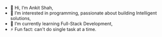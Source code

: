 - 👋 Hi, I’m Ankit Shah,
- 👀 I’m interested in programming, passionate about building Intelligent solutions,
- 🌱 I’m currently learning Full-Stack Development,
- ⚡ Fun fact: can't do single task at a time.

<!---
ankeet15/ankeet15 is a ✨ special ✨ repository because its `README.md` (this file) appears on your GitHub profile.
You can click the Preview link to take a look at your changes.
--->
